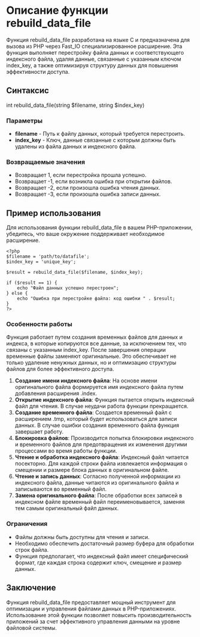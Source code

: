 # Описание функции rebuild_data_file

Функция rebuild_data_file разработана на языке C и предназначена для вызова из PHP через Fast_IO специализированное расширение. 
Эта функция выполняет перестройку файла данных и соответствующего индексного файла, удаляя данные, связанные с указанным ключом index_key, 
а также оптимизируя структуру данных для повышения эффективности доступа.

## Синтаксис

int rebuild_data_file(string $filename, string $index_key)


### Параметры

- **filename** - Путь к файлу данных, который требуется перестроить.
- **index_key** - Ключ, данные связанные с которым должны быть удалены из файла данных и индексного файла.

### Возвращаемые значения

- Возвращает 1, если перестройка прошла успешно.
- Возвращает -1, если возникла ошибка при открытии файлов.
- Возвращает -2, если произошла ошибка чтения данных.
- Возвращает -3, если произошла ошибка записи данных.

## Пример использования

Для использования функции rebuild_data_file в вашем PHP-приложении, убедитесь, что ваше окружение поддерживает необходимое расширение.
```
<?php
$filename = 'path/to/datafile';
$index_key = 'unique_key';

$result = rebuild_data_file($filename, $index_key);

if ($result == 1) {
    echo "Файл данных успешно перестроен";
} else {
    echo "Ошибка при перестройке файла: код ошибки " . $result;
}
?>
```

### Особенности работы

Функция работает путем создания временных файлов для данных и индекса, в которые копируются все данные, за исключением тех, что связаны с указанным index_key. После завершения операции временные файлы заменяют оригинальные. Это обеспечивает не только удаление ненужных данных, но и оптимизацию структуры файлов для более эффективного доступа.

1. **Создание имени индексного файла**: На основе имени оригинального файла формируется имя индексного файла путем добавления расширения .index.
2. **Открытие индексного файла**: Функция пытается открыть индексный файл для чтения. В случае неудачи работа функции прекращается.
3. **Создание временного файла**: Создается временный файл с расширением .tmp, который будет использоваться для записи данных. В случае ошибки создания временного файла функция завершает работу.
4. **Блокировка файлов**: Производится попытка блокировки индексного и временного файлов для предотвращения их изменения другими процессами во время работы функции.
5. **Чтение и обработка индексного файла**: Индексный файл читается посекторно. Для каждой строки файла извлекается информация о смещении и размере блока данных в оригинальном файле.
6. **Чтение и запись данных**: Согласно полученной информации из индексного файла, данные читаются из оригинального файла и записываются во временный файл.
7. **Замена оригинального файла**: После обработки всех записей в индексном файле временный файл переименовывается, заменяя тем самым оригинальный файл данных.


### Ограничения

- Файлы должны быть доступны для чтения и записи.
- Необходимо обеспечить достаточный размер буфера для обработки строк файла.
- Функция предполагает, что индексный файл имеет специфический формат, где каждая строка содержит ключ, смещение и размер данных.

## Заключение

Функция rebuild_data_file предоставляет мощный инструмент для оптимизации и управления файлами данных в PHP-приложениях. Использование этой функции позволяет повысить производительность приложений за счет эффективного управления данными на уровне файловой системы.
